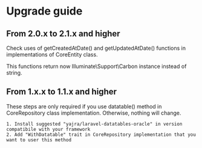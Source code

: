 # Upgrade guide
## From 2.0.x to 2.1.x and higher
Check uses of getCreatedAtDate() and getUpdatedAtDate() functions in implementations of CoreEntity class.

This functions return now Illuminate\Support\Carbon instance instead of string.

## From 1.x.x to 1.1.x and higher
These steps are only required if you use datatable() method in CoreRepository class implementation.
Otherwise, nothing will change.

    1. Install suggested "yajra/laravel-datatables-oracle" in version compatibile with your framework
    2. Add "WithDatatable" trait in CoreRepository implementation that you want to user this method